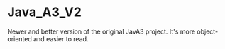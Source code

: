 # Java_A3_V2
Newer and better version of the original JavA3 project. It's more object-oriented and easier to read.
